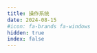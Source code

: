 ```yaml
---
title: 操作系统
date: 2024-08-15
#icon: fa-brands fa-windows
hidden: true
index: false
---
```


<Catalog />